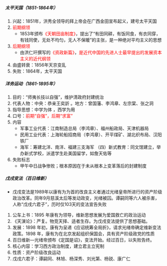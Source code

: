 ##### 太平天国（1851-1864年）

1. 兴起：1851年，洪秀全领导的拜上帝会在广西金田宣布起义，建号太平天国
2. <font color=red>前期纲领</font>
   - 1853年颁布<font color=red>《天朝田亩制度》</font>，提出了“有田同耕，有饭同食，有衣同穿，有钱同使，无处不均匀，无人不保暖”的主张，是一种绝对平均主义的思想
3. <font color=red>后期纲领</font>
   - 由洪仁玕撰写的<font color=red>《资政新篇》</font>，<font color=red>是近代中国的先进人士最早提出的发展资本主义的近代纲领</font>
4. 由盛转衰：1856年天京变乱
5. 失败：1864年，太平天国

##### 洋务运动（1861-1895年）

1. 目的：“师夷长技以自强”，维护清政府封建统治
2. 代表人物：中央：恭亲王奕訢 。地方：曾国藩、李鸿章、左宗棠、张之洞
3. 指导思想：中学为体 ，西学为用
4. 口号：<font color=red>前期“自强”，后期“求富”</font>
5. 内容
   - 军事工业代表：江南制造总局（李鸿章）、福州船政局、天津机器局
   - 民用工业代表：上海轮船招商局（李鸿章）、开平煤矿、湖北织布局、汉阳铁厂
   - 海军：筹建北洋、南洋、福建三支海军
   （四）新式教育：同文馆建立，举办新式学校，派遣学生赴美国留学，如詹天佑等
6. 失败标志
   - 甲午中日战争惨败；根本原因在于未从根本上变革落后的封建制度

##### 戊戌变法（百日维新）

- 戊戌变法是1989年以康有为为首的改良主义者通过光绪皇帝所进行的资产阶级政治改革。同年9月慈溪太后等发动政变，光绪被囚。谭嗣同等六人被杀害，人称“戊戌六君子”，历时仅103天的变法宣告失败

1. 公车上书：1895 年康有为领导，维新思想发展为爱国救亡的政治运动
2. 《天演论》：严复。物竞天择、适者生存。为戊戌变法提供了思想基础。
3. 发展：1898 年初，康有为呈递《应诏统筹全局折》，请求光绪帝确定维新变法政策。1898 年，康有为在北京发起组织保国会，具有资产阶级政党的性质
4. 百日维新—光绪帝颁布《定国是诏》，变法开始。经过百日，以失败告终。 
5. 核心内容：学习西方政治制度，建立君主立宪制
6. 性质：资产阶级改良运动
7. 戊戌六君子：谭嗣同、林旭、杨深秀、刘光第、杨锐、康广仁